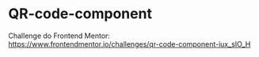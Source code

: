 # QR-code-component
Challenge do Frontend Mentor: https://www.frontendmentor.io/challenges/qr-code-component-iux_sIO_H
